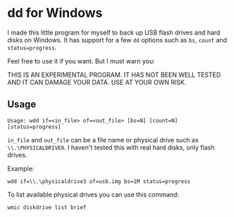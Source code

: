 dd for Windows
==============

I made this little program for myself to back up USB flash drives and hard
disks on Windows. It has support for a few `dd` options such as `bs`, `count`
and `status=progress`.

Feel free to use it if you want. But I must warn you:

THIS IS AN EXPERIMENTAL PROGRAM. IT HAS NOT BEEN WELL TESTED AND IT CAN DAMAGE
YOUR DATA. USE AT YOUR OWN RISK.

Usage
-----

```
Usage: wdd if=<in_file> of=<out_file> [bs=N] [count=N] [status=progress]
```

`in_file` and `out_file` can be a file name or physical drive such as
`\\.\PHYSICALDRIVE0`. I haven't tested this with real hard disks, only flash
drives.

Example:

```
wdd if=\\.\physicaldrive3 of=usb.img bs=1M status=progress
```

To list available physical drives you can use this command:

```
wmic diskdrive list brief
```
